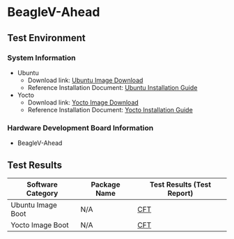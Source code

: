 # BeagleV-Ahead

## Test Environment

### System Information

- Ubuntu
    - Download link: [Ubuntu Image Download](https://files.beagle.cc/file/beagleboard-public-2021/images/xuantie-ubuntu-23.04-20230705.zip)
    - Reference Installation Document: [Ubuntu Installation Guide](https://docs.beagleboard.org/latest/boards/beaglev/ahead/02-quick-start.html)
- Yocto
    - Download link: [Yocto Image Download](https://files.beagle.cc/file/beagleboard-public-2021/images/xuantie-yocto-1.1.2-20230610.zip)
    - Reference Installation Document: [Yocto Installation Guide](https://files.beagle.cc/file/beagleboard-public-2021/images/xuantie-yocto-1.1.2-20230610.zip)

### Hardware Development Board Information

- BeagleV-Ahead

## Test Results

| Software Category      | Package Name | Test Results (Test Report) |
|------------------------|--------------|----------------------------|
| Ubuntu Image Boot      | N/A          | [CFT][Ubuntu]              |
| Yocto Image Boot       | N/A          | [CFT][Yocto]               |

[Ubuntu]: ./Ubuntu/README.md
[Yocto]: ./Yocto/README.md
